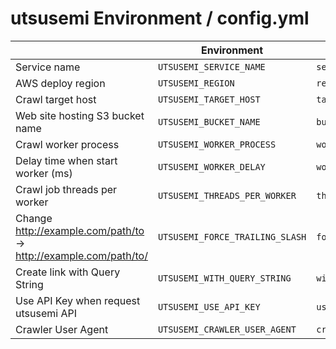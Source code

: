 # utsusemi Environment / config.yml

|  | Environment | config.yml key | default |
| --- | --- | --- | --- |
| Service name | `UTSUSEMI_SERVICE_NAME` | `serviceName` | utsusemi |
| AWS deploy region | `UTSUSEMI_REGION` | `region` | ap-northeast-1 |
| Crawl target host | `UTSUSEMI_TARGET_HOST` | `targetHost` |  |
| Web site hosting S3 bucket name | `UTSUSEMI_BUCKET_NAME` | `bucketName` |  |
| Crawl worker process | `UTSUSEMI_WORKER_PROCESS` | `workerProcess` | 2 |
| Delay time when start worker (ms) | `UTSUSEMI_WORKER_DELAY` | `workerDelay` | 100 |
| Crawl job threads per worker | `UTSUSEMI_THREADS_PER_WORKER` | `threadsPerWorker` | 1 |
| Change http://example.com/path/to -> http://example.com/path/to/ | `UTSUSEMI_FORCE_TRAILING_SLASH` | `forceTrailingSlash` | 1 |
| Create link with Query String | `UTSUSEMI_WITH_QUERY_STRING` | `withQueryString` | 0 |
| Use API Key when request utsusemi API | `UTSUSEMI_USE_API_KEY` | `useApiKey` | 0 |
| Crawler User Agent | `UTSUSEMI_CRAWLER_USER_AGENT` | `crawlerUserAgent` | `ustusemi/{version}` |
